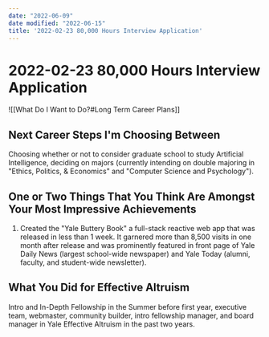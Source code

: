 ```yaml
---
date: "2022-06-09"
date modified: "2022-06-15"
title: '2022-02-23 80,000 Hours Interview Application'
---
```


# 2022-02-23 80,000 Hours Interview Application
![[What Do I Want to Do?#Long Term Career Plans]]

## Next Career Steps I'm Choosing Between
Choosing whether or not to consider graduate school to study Artificial Intelligence, deciding on majors (currently intending on double majoring in "Ethics, Politics, & Economics" and "Computer Science and Psychology").

## One or Two Things That You Think Are Amongst Your Most Impressive Achievements
1. Created the "Yale Buttery Book" a full-stack reactive web app that was released in less than 1 week. It garnered more than 8,500 visits in one month after release and was prominently featured in front page of Yale Daily News (largest school-wide newspaper) and Yale Today (alumni, faculty, and student-wide newsletter).

## What You Did for Effective Altruism
Intro and In-Depth Fellowship in the Summer before first year, executive team, webmaster, community builder, intro fellowship manager, and board manager in Yale Effective Altruism in the past two years.
